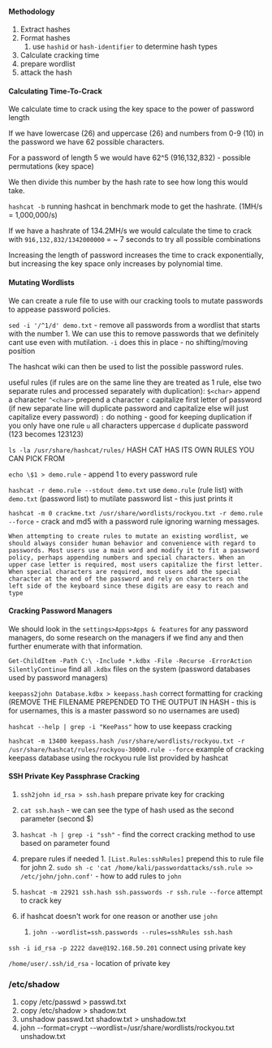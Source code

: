 
#### Methodology

1. Extract hashes
2. Format hashes
	1. use `hashid` or `hash-identifier` to determine hash types
3. Calculate cracking time
4. prepare wordlist
5. attack the hash

#### Calculating Time-To-Crack

We calculate time to crack using the key space to the power of password length

If we have lowercase (26) and uppercase (26) and numbers from 0-9 (10) in the password we have 62 possible characters.

For a password of length 5 we would have 62^5 (916,132,832) - possible permutations (key space)

We then divide this number by the hash rate to see how long this would take.

`hashcat -b` running hashcat in benchmark mode to get the hashrate. (1MH/s = 1,000,000/s)

If we have a hashrate of 134.2MH/s we would calculate the time to crack with `916,132,832/1342000000` = ~ 7 seconds to try all possible combinations

Increasing the length of password increases the time to crack exponentially, but increasing the key space only increases by polynomial time. 

#### Mutating Wordlists

We can create a rule file to use with our cracking tools to mutate passwords to appease password policies.

`sed -i '/^1/d' demo.txt` - remove all passwords from a  wordlist that starts with the number 1. We can use this  to remove passwords that we definitely cant use even with mutilation. `-i` does this in place  - no shifting/moving position

The hashcat wiki can then be  used to list the possible password rules.

useful rules (if rules are on the same line they are treated as 1 rule, else two separate rules and processed separately with duplication):
`$<char>` append a character
`^<char>` prepend a character
`c` capitalize first letter of password (if new separate line will duplicate password and capitalize else will just capitalize every password)
`:` do nothing - good for keeping duplication if you only have one rule
`u` all characters uppercase
`d` duplicate password (123 becomes 123123)

`ls -la /usr/share/hashcat/rules/` HASH CAT HAS ITS OWN RULES YOU CAN PICK FROM

`echo \$1 > demo.rule` - append 1 to every password rule

`hashcat -r demo.rule --stdout demo.txt` use `demo.rule` (rule list) with `demo.txt` (password list) to mutilate password list - this just prints it

`hashcat -m 0 crackme.txt /usr/share/wordlists/rockyou.txt -r demo.rule --force` - crack and md5 with a password rule ignoring warning messages.

`When attempting to create rules to mutate an existing wordlist, we should always consider human behavior and convenience with regard to passwords. Most users use a main word and modify it to fit a password policy, perhaps appending numbers and special characters. When an upper case letter is required, most users capitalize the first letter. When special characters are required, most users add the special character at the end of the password and rely on characters on the left side of the keyboard since these digits are easy to reach and type`


#### Cracking Password Managers

We should look in the `settings>Apps>Apps & features` for any password managers, do some research on the managers if we find any and then further enumerate with that information.

`Get-ChildItem -Path C:\ -Include *.kdbx -File -Recurse -ErrorAction SilentlyContinue` find all `.kdbx` files on the system (password databases used by password managers)

`keepass2john Database.kdbx > keepass.hash` correct formatting for cracking (REMOVE THE FILENAME PREPENDED TO THE OUTPUT IN HASH - this is for usernames, this is a master password so no usernames are used)

`hashcat --help | grep -i "KeePass"` how to use keepass cracking

`hashcat -m 13400 keepass.hash /usr/share/wordlists/rockyou.txt -r /usr/share/hashcat/rules/rockyou-30000.rule --force` example of cracking keepass database using the rockyou rule list provided by hashcat


#### SSH Private Key Passphrase Cracking

1. `ssh2john id_rsa > ssh.hash` prepare private key for cracking

2. `cat ssh.hash` - we can see the type of hash used as the second parameter (second $)

3. `hashcat -h | grep -i "ssh"` - find the correct cracking method to use based on parameter found
4. prepare rules if needed
		1. `[List.Rules:sshRules]` prepend this to rule file for john
		2. `sudo sh -c 'cat /home/kali/passwordattacks/ssh.rule >> /etc/john/john.conf'` - how to add rules to `john`
6. `hashcat -m 22921 ssh.hash ssh.passwords -r ssh.rule --force` attempt to crack key
7. if hashcat doesn't work for one reason or another use `john`
	1. `john --wordlist=ssh.passwords --rules=sshRules ssh.hash`

`ssh -i id_rsa -p 2222 dave@192.168.50.201` connect using private key

`/home/user/.ssh/id_rsa` - location of private key


### /etc/shadow

1. copy /etc/passwd > passwd.txt
2. copy /etc/shadow > shadow.txt
3. unshadow passwd.txt shadow.txt > unshadow.txt
4. john --format=crypt --wordlist=/usr/share/wordlists/rockyou.txt unshadow.txt